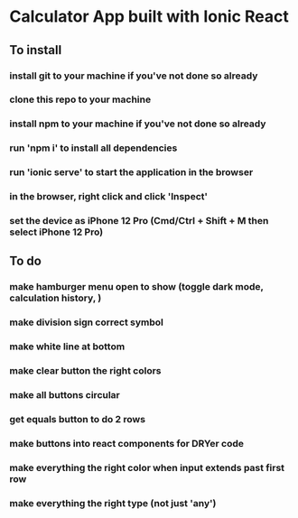 # Calculator App built with Ionic React

## To install
### install git to your machine if you've not done so already
### clone this repo to your machine
### install npm to your machine if you've not done so already
### run 'npm i' to install all dependencies
### run 'ionic serve' to start the application in the browser
### in the browser, right click and click 'Inspect'
### set the device as iPhone 12 Pro (Cmd/Ctrl + Shift + M then select iPhone 12 Pro)

## To do
### make hamburger menu open to show (toggle dark mode, calculation history, )
### make division sign correct symbol
### make white line at bottom
### make clear button the right colors
### make all buttons circular
### get equals button to do 2 rows
### make buttons into react components for DRYer code
### make everything the right color when input extends past first row
### make everything the right type (not just 'any')